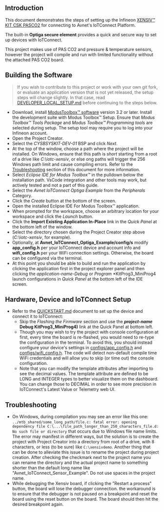 ## Introduction

This document demonstrates the steps of setting up the 
Infineon [XENSIV&trade; KIT CSK PASCO2](https://www.infineon.com/cms/en/product/evaluation-boards/kit_csk_pasco2/) 
for connecting to Avnet's IoTConnect Platform.

The built-in **Optiga secure element** provides a quick and secure way 
to set up devices with IoTConnect.

This project makes use of PAS CO2 and pressure & temperature sensors, however the project will compile and
run with limited functionality without the attached PAS CO2 board.

## Building the Software

> If you wish to contribute to this project or work with your own git fork,
> or evaluate an application version that is not yet released, the setup steps will change slightly.
> In that case, read [DEVELOPER_LOCAL_SETUP.md](./DEVELOPER_LOCAL_SETUP.md) 
> before continuing to the steps below.

- Download, install [ModusToolbox&trade; software](https://www.infineon.com/cms/en/design-support/tools/sdk/modustoolbox-software/)
version 3.2 or later. Install the development suite with Modus Toolbox&trade; Setup. 
Ensure that *Modus Toolbox&trade; Tools Package* and *Modus Toolbox&trade; Programming tools* are selected during setup. 
The setup tool may require you to log into your Infineon account.
- Open the Project Creator.
- Select the *CYSBSYSKIT-DEV-01* BSP and click *Next*.
- At the top of the window, choose a path where the project will be installed.
On Windows, ensure that this path is *short* starting from a root of a drive like *C:\iotc-xensiv*,
or else ong paths will trigger the 256 Windows path limit and cause compiling errors. Refer to the
[Troubleshooting](#troubleshooting) section of this document for more information.
- Select *Eclipse IDE for Modus Toolbox&trade;* in the pulldown below the installation path. 
VsCode integration and other tools may work, but actively tested and not a part of this guide.
- Select the *Avnet IoTConnect Optiga Example* from the *Peripherals* Category.
- Click the *Create* button at the bottom of the screen.
- Open the installed Eclipse IDE For Modus Toolbox&trade; application.
- When prompted for the workspace, choose an arbitrary location for your workspace and click the *Launch* button.
- Click the **Import Existing Application In-Place** link in the *Quick Panel* at the bottom left of the window.
- Select the directory chosen during the Project Creator step above (*C:\iotc-xensiv*, for example).
- Optionally, at **Avnet_IoTConnect_Optiga_Example/config/s** modify **app_config.h** per your IoTConnect device and account info 
and **wifi_config.h** per your WiFi connection settings. Otherwise, the board can be configured via the terminal.
- At this point you should be able to build and run the application by clicking the application first in 
the project explorer panel and then clicking the *application-name-Debug* or *Program* *KitProg3_MiniProg4 
launch configurations in *Quick Panel* at the bottom left of the IDE screen.


## Hardware, Device and IoTConnect Setup

* Refer to the [QUICKSTART.md](./QUICKSTART.md) document to set up the device and connect it to IoTConnect:
  * Skip the *Flashing the Firmware* section and use the ***project-name*** **Debug KitProg3_MiniProg4)** 
  link at the Quick Panel at bottom left.
  * Though you may wish to try the project with console configuration at first,
  every time the board is re-flashed, you would need to re-type the configuration in the terminal. 
  To avoid this, you should instead configure your device's 
  settings in [configs/app_config.h](configs/app_config.h) and [configs/wifi_config.h](configs/wifi_config.h).
  The code will detect non-default compile time WiFi credentials and will allow you to skip (or time out) the console configuration.
  * Note that you can modify the template attributes after importing to see the decimal values. 
  The template attribute are defined to be LONG and INTEGER types to better visualize them on the dashboard. 
  You can change those to DECIMAL in order to see more precision in IoTConnect's Latest Value or Telemetry web UI.


## Troubleshooting
* On Windows, during compilation you may see an error like this one:
`../mtb_shared/some_long_path/file.c: fatal error: opening dependency file C:\...\file_path_longer_than_250_characters_file.d: No such file or directory`
that occurs due to Windows file name limits.
The error may manifest in different ways, but the solution is to create the project with Project Creator into a directory from root of a drive, 
with 8 characters, or less (to be sure) like `C:\xensivdemo`. 
Another thing that can be done to alleviate this issue is to rename the project during project creation. After checking the
checkmark next to the project name you can rename the directory and the actual project name to something shorter 
than the default long name like "Avnet_IoTConnect_Sensor_Example". Do not use spaces in the project name. 
* While debugging the Xensiv board, if clicking the "Restart a process" button, the board will lose the debugger connection.
the workaround is to ensure that the debugger is not paused on a breakpoint and reset the board using the reset button on the board.
The board should then hit the desired breakpoint again.
